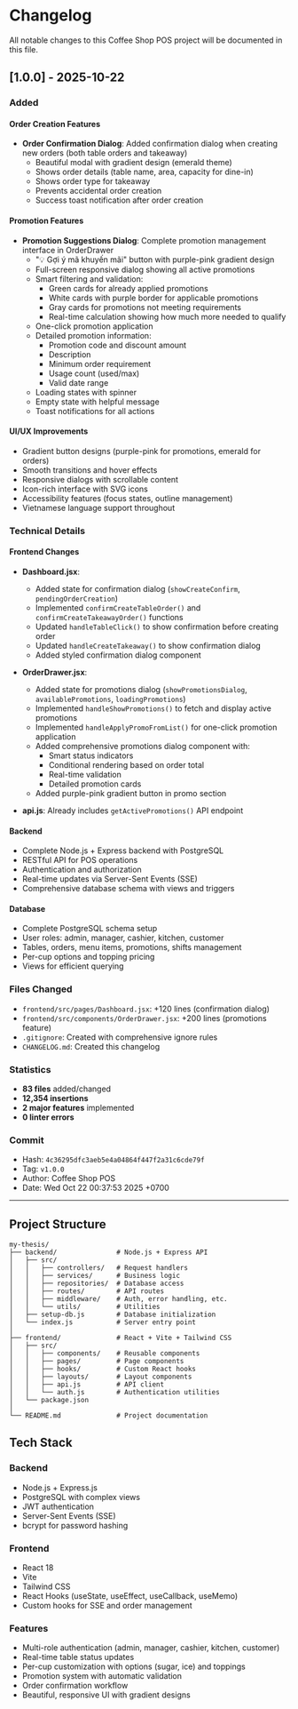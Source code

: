 # Changelog

All notable changes to this Coffee Shop POS project will be documented in this file.

## [1.0.0] - 2025-10-22

### Added

#### Order Creation Features
- **Order Confirmation Dialog**: Added confirmation dialog when creating new orders (both table orders and takeaway)
  - Beautiful modal with gradient design (emerald theme)
  - Shows order details (table name, area, capacity for dine-in)
  - Shows order type for takeaway
  - Prevents accidental order creation
  - Success toast notification after order creation

#### Promotion Features
- **Promotion Suggestions Dialog**: Complete promotion management interface in OrderDrawer
  - "💡 Gợi ý mã khuyến mãi" button with purple-pink gradient design
  - Full-screen responsive dialog showing all active promotions
  - Smart filtering and validation:
    - Green cards for already applied promotions
    - White cards with purple border for applicable promotions
    - Gray cards for promotions not meeting requirements
    - Real-time calculation showing how much more needed to qualify
  - One-click promotion application
  - Detailed promotion information:
    - Promotion code and discount amount
    - Description
    - Minimum order requirement
    - Usage count (used/max)
    - Valid date range
  - Loading states with spinner
  - Empty state with helpful message
  - Toast notifications for all actions

#### UI/UX Improvements
- Gradient button designs (purple-pink for promotions, emerald for orders)
- Smooth transitions and hover effects
- Responsive dialogs with scrollable content
- Icon-rich interface with SVG icons
- Accessibility features (focus states, outline management)
- Vietnamese language support throughout

### Technical Details

#### Frontend Changes
- **Dashboard.jsx**:
  - Added state for confirmation dialog (`showCreateConfirm`, `pendingOrderCreation`)
  - Implemented `confirmCreateTableOrder()` and `confirmCreateTakeawayOrder()` functions
  - Updated `handleTableClick()` to show confirmation before creating order
  - Updated `handleCreateTakeaway()` to show confirmation dialog
  - Added styled confirmation dialog component

- **OrderDrawer.jsx**:
  - Added state for promotions dialog (`showPromotionsDialog`, `availablePromotions`, `loadingPromotions`)
  - Implemented `handleShowPromotions()` to fetch and display active promotions
  - Implemented `handleApplyPromoFromList()` for one-click promotion application
  - Added comprehensive promotions dialog component with:
    - Smart status indicators
    - Conditional rendering based on order total
    - Real-time validation
    - Detailed promotion cards
  - Added purple-pink gradient button in promo section

- **api.js**: Already includes `getActivePromotions()` API endpoint

#### Backend
- Complete Node.js + Express backend with PostgreSQL
- RESTful API for POS operations
- Authentication and authorization
- Real-time updates via Server-Sent Events (SSE)
- Comprehensive database schema with views and triggers

#### Database
- Complete PostgreSQL schema setup
- User roles: admin, manager, cashier, kitchen, customer
- Tables, orders, menu items, promotions, shifts management
- Per-cup options and topping pricing
- Views for efficient querying

### Files Changed
- `frontend/src/pages/Dashboard.jsx`: +120 lines (confirmation dialog)
- `frontend/src/components/OrderDrawer.jsx`: +200 lines (promotions feature)
- `.gitignore`: Created with comprehensive ignore rules
- `CHANGELOG.md`: Created this changelog

### Statistics
- **83 files** added/changed
- **12,354 insertions**
- **2 major features** implemented
- **0 linter errors**

### Commit
- Hash: `4c36295dfc3aeb5e4a04864f447f2a31c6cde79f`
- Tag: `v1.0.0`
- Author: Coffee Shop POS
- Date: Wed Oct 22 00:37:53 2025 +0700

---

## Project Structure

```
my-thesis/
├── backend/               # Node.js + Express API
│   ├── src/
│   │   ├── controllers/   # Request handlers
│   │   ├── services/      # Business logic
│   │   ├── repositories/  # Database access
│   │   ├── routes/        # API routes
│   │   ├── middleware/    # Auth, error handling, etc.
│   │   └── utils/         # Utilities
│   ├── setup-db.js        # Database initialization
│   └── index.js           # Server entry point
│
├── frontend/              # React + Vite + Tailwind CSS
│   ├── src/
│   │   ├── components/    # Reusable components
│   │   ├── pages/         # Page components
│   │   ├── hooks/         # Custom React hooks
│   │   ├── layouts/       # Layout components
│   │   ├── api.js         # API client
│   │   └── auth.js        # Authentication utilities
│   └── package.json
│
└── README.md              # Project documentation
```

## Tech Stack

### Backend
- Node.js + Express.js
- PostgreSQL with complex views
- JWT authentication
- Server-Sent Events (SSE)
- bcrypt for password hashing

### Frontend
- React 18
- Vite
- Tailwind CSS
- React Hooks (useState, useEffect, useCallback, useMemo)
- Custom hooks for SSE and order management

### Features
- Multi-role authentication (admin, manager, cashier, kitchen, customer)
- Real-time table status updates
- Per-cup customization with options (sugar, ice) and toppings
- Promotion system with automatic validation
- Order confirmation workflow
- Beautiful, responsive UI with gradient designs

